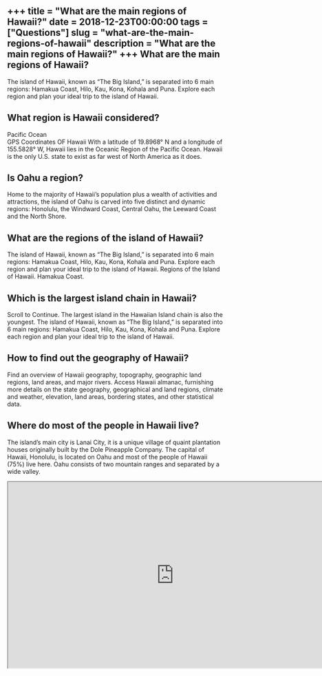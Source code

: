 +++
title = "What are the main regions of Hawaii?"
date = 2018-12-23T00:00:00
tags = ["Questions"]
slug = "what-are-the-main-regions-of-hawaii"
description = "What are the main regions of Hawaii?"
+++
What are the main regions of Hawaii?
------------------------------------

The island of Hawaii, known as “The Big Island,” is separated into 6 main regions: Hamakua Coast, Hilo, Kau, Kona, Kohala and Puna. Explore each region and plan your ideal trip to the island of Hawaii.

What region is Hawaii considered?
---------------------------------

Pacific Ocean  
GPS Coordinates OF Hawaii With a latitude of 19.8968° N and a longitude of 155.5828° W, Hawaii lies in the Oceanic Region of the Pacific Ocean. Hawaii is the only U.S. state to exist as far west of North America as it does.

Is Oahu a region?
-----------------

Home to the majority of Hawaii’s population plus a wealth of activities and attractions, the island of Oahu is carved into five distinct and dynamic regions: Honolulu, the Windward Coast, Central Oahu, the Leeward Coast and the North Shore.

What are the regions of the island of Hawaii?
---------------------------------------------

The island of Hawaii, known as “The Big Island,” is separated into 6 main regions: Hamakua Coast, Hilo, Kau, Kona, Kohala and Puna. Explore each region and plan your ideal trip to the island of Hawaii. Regions of the Island of Hawaii. Hamakua Coast.

Which is the largest island chain in Hawaii?
--------------------------------------------

Scroll to Continue. The largest island in the Hawaiian Island chain is also the youngest. The island of Hawaii, known as “The Big Island,” is separated into 6 main regions: Hamakua Coast, Hilo, Kau, Kona, Kohala and Puna. Explore each region and plan your ideal trip to the island of Hawaii.

How to find out the geography of Hawaii?
----------------------------------------

Find an overview of Hawaii geography, topography, geographic land regions, land areas, and major rivers. Access Hawaii almanac, furnishing more details on the state geography, geographical and land regions, climate and weather, elevation, land areas, bordering states, and other statistical data.

Where do most of the people in Hawaii live?
-------------------------------------------

The island’s main city is Lanai City, it is a unique village of quaint plantation houses originally built by the Dole Pineapple Company. The capital of Hawaii, Honolulu, is located on Oahu and most of the people of Hawaii (75%) live here. Oahu consists of two mountain ranges and separated by a wide valley.

<iframe allow="accelerometer; autoplay; clipboard-write; encrypted-media; gyroscope; picture-in-picture" allowfullscreen="" class="__youtube_prefs__  epyt-is-override  no-lazyload" data-no-lazy="1" data-origheight="433" data-origwidth="770" data-skipgform_ajax_framebjll="" height="433" id="_ytid_98574" loading="lazy" src="https://www.youtube.com/embed/a1PDGS2ZQww?enablejsapi=1&autoplay=0&cc_load_policy=0&cc_lang_pref=&iv_load_policy=1&loop=0&modestbranding=0&rel=1&fs=1&playsinline=0&autohide=2&theme=dark&color=red&controls=1&" title="YouTube player" width="770"></iframe>